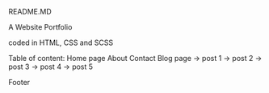 README.MD


A Website Portfolio 

coded in HTML, CSS and SCSS 

Table of content: 
Home page
About 
Contact
Blog page 
-> post 1
-> post 2
-> post 3
-> post 4
-> post 5

Footer